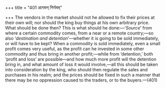+++
title = "401 आगमन् निर्गमम्"

+++
The vendors in the market should not he allowed to fix their prices at
their own will; nor should the king buy things at his own arbitrary
price. What should be done then? This is what should he done:—‘*Source*’
from where a certain commodity comes, from a near or a remote
country;—so also ‘*destination and detention*’—whether it is going to be
sold immediately, or will have to be kept? When a commodity is sold
immediately, even a small profit comes very useful, as the profit can he
invested in some other commodity and thus bring in another profit;—while
from ‘detention,’ both ‘profit and loss’ are possible—and how much more
profit will the detention bring in, and what amount of loss it would
involve,—all this should be taken into consideration by the king, who
should then regulate the sales and purchases in his realm; and the
prices should be fixed in such a manner that there may be no oppression
caused to the traders, or to the buyers.—(401)


